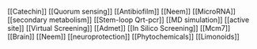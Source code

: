 [[Catechin]]
[[Quorum sensing]]
[[Antibiofilm]]
[[Neem]]
[[MicroRNA]]
[[secondary metabolism]]
[[Stem-loop Qrt-pcr]]
[[MD simulation]]
[[active site]]
[[Virtual Screening]]
[[Admet]]
[[In Silico Screening]]
[[Mcm7]]
[[Brain]]
[[Neem]]
[[neuroprotection]]
[[Phytochemicals]]
[[Limonoids]]
